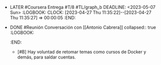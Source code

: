 - LATER #Coursera Entrega #T/8 #TL/graph_b
  DEADLINE: <2023-05-07 Sun>
  :LOGBOOK:
  CLOCK: [2023-04-27 Thu 11:35:22]--[2023-04-27 Thu 11:35:27] =>  00:00:05
  :END:
- DONE #Reunión Conversación con [[Antonio Cabrera]]
  collapsed:: true
  :LOGBOOK:

  :END:
  - [#B] Hay voluntad de retomar temas como cursos de Docker y demás, para saldar cuentas.
